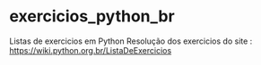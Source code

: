 # exercicios_python_br
 Listas de exercicios em Python
Resolução dos exercicios do site :  https://wiki.python.org.br/ListaDeExercicios
